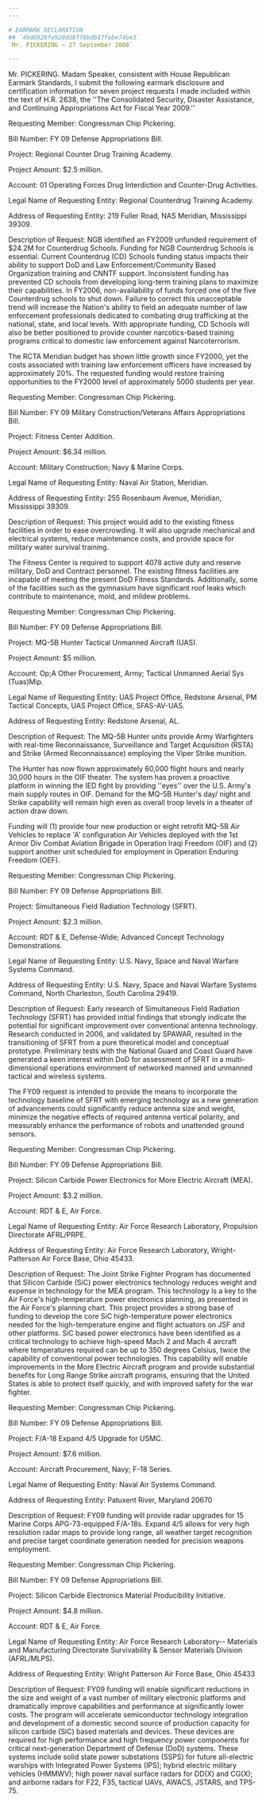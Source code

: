 ```yaml
---
---

# EARMARK DECLARATION
## `49d6928fe920dd8ff8bdb17febe74be3`
`Mr. PICKERING — 27 September 2008`

---
```



Mr. PICKERING. Madam Speaker, consistent with House Republican 
Earmark Standards, I submit the following earmark disclosure and 
certification information for seven project requests I made included 
within the text of H.R. 2638, the ''The Consolidated Security, Disaster 
Assistance, and Continuing Appropriations Act for Fiscal Year 2009.''

Requesting Member: Congressman Chip Pickering.

Bill Number: FY 09 Defense Appropriations Bill.

Project: Regional Counter Drug Training Academy.

Project Amount: $2.5 million.

Account: 01 Operating Forces Drug Interdiction and Counter-Drug 
Activities.

Legal Name of Requesting Entity: Regional Counterdrug Training 
Academy.

Address of Requesting Entity: 219 Fuller Road, NAS Meridian, 
Mississippi 39309.

Description of Request: NGB identified an FY2009 unfunded requirement 
of $24.2M for Counterdrug Schools. Funding for NGB Counterdrug Schools 
is essential. Current Counterdrug (CD) Schools funding status impacts 
their ability to support DoD and Law Enforcement/Community Based 
Organization training and CNNTF support. Inconsistent funding has 
prevented CD schools from developing long-term training plans to 
maximize their capabilities. In FY2006, non-availability of funds 
forced one of the five Counterdrug schools to shut down. Failure to 
correct this unacceptable trend will increase the Nation's ability to 
field an adequate number of law enforcement professionals dedicated to 
combating drug trafficking at the national, state, and local levels. 
With appropriate funding, CD Schools will also be better positioned to 
provide counter narcotics-based training programs critical to domestic 
law enforcement against Narcoterrorism.

The RCTA Meridian budget has shown little growth since FY2000, yet 
the costs associated with training law enforcement officers have 
increased by approximately 20%. The requested funding would restore 
training opportunities to the FY2000 level of approximately 5000 
students per year.

Requesting Member: Congressman Chip Pickering.

Bill Number: FY 09 Military Construction/Veterans Affairs 
Appropriations Bill.

Project: Fitness Center Addition.

Project Amount: $6.34 million.

Account: Military Construction; Navy & Marine Corps.

Legal Name of Requesting Entity: Naval Air Station, Meridian.

Address of Requesting Entity: 255 Rosenbaum Avenue, Meridian, 
Mississippi 39309.

Description of Request: This project would add to the existing 
fitness facilities in order to ease overcrowding. It will also upgrade 
mechanical and electrical systems, reduce maintenance costs, and 
provide space for military water survival training.

The Fitness Center is required to support 4078 active duty and 
reserve military, DoD and Contract personnel. The existing fitness 
facilities are incapable of meeting the present DoD Fitness Standards. 
Additionally, some of the facilities such as the gymnasium have 
significant roof leaks which contribute to maintenance, mold, and 
mildew problems.

Requesting Member: Congressman Chip Pickering.

Bill Number: FY 09 Defense Appropriations Bill.

Project: MQ-5B Hunter Tactical Unmanned Aircraft (UAS).

Project Amount: $5 million.

Account: Op;A Other Procurement, Army; Tactical Unmanned Aerial Sys 
(Tuas)Mip.

Legal Name of Requesting Entity: UAS Project Office, Redstone 
Arsenal, PM Tactical Concepts, UAS Project Office, SFAS-AV-UAS.

Address of Requesting Entity: Redstone Arsenal, AL.

Description of Request: The MQ-5B Hunter units provide Army 
Warfighters with real-time Reconnaissance, Surveillance and Target 
Acquisition (RSTA) and Strike (Armed Reconnaissance) employing the 
Viper Strike munition.

The Hunter has now flown approximately 60,000 flight hours and nearly 
30,000 hours in the OIF theater. The system has proven a proactive 
platform in winning the IED fight by providing ''eyes'' over the U.S. 
Army's main supply routes in OIF. Demand for the MQ-5B Hunter's day/
night and Strike capability will remain high even as overall troop 
levels in a theater of action draw down.

Funding will (1) provide four new production or eight retrofit MQ-5B 
Air Vehicles to replace 'A' configuration Air Vehicles deployed with 
the 1st Armor Div Combat Aviation Brigade in Operation Iraqi Freedom 
(OIF) and (2) support another unit scheduled for employment in 
Operation Enduring Freedom (OEF).

Requesting Member: Congressman Chip Pickering.

Bill Number: FY 09 Defense Appropriations Bill.

Project: Simultaneous Field Radiation Technology (SFRT).

Project Amount: $2.3 million.

Account: RDT & E, Defense-Wide; Advanced Concept Technology 
Demonstrations.

Legal Name of Requesting Entity: U.S. Navy, Space and Naval Warfare 
Systems Command.

Address of Requesting Entity: U.S. Navy, Space and Naval Warfare 
Systems Command, North Charleston, South Carolina 29419.

Description of Request: Early research of Simultaneous Field 
Radiation Technology (SFRT) has provided initial findings that strongly 
indicate the potential for significant improvement over conventional 
antenna technology. Research conducted in 2006, and validated by 
SPAWAR, resulted in the transitioning of SFRT from a pure theoretical 
model and conceptual prototype. Preliminary tests with the National 
Guard and Coast Guard have generated a keen interest within DoD for 
assessment of SFRT in a multi-dimensional operations environment of 
networked manned and unmanned tactical and wireless systems.

The FY09 request is intended to provide the means to incorporate the 
technology baseline of SFRT with emerging technology as a new 
generation of advancements could significantly reduce antenna size and 
weight, minimize the negative effects of required antenna vertical 
polarity, and measurably enhance the performance of robots and 
unattended ground sensors.

Requesting Member: Congressman Chip Pickering.

Bill Number: FY 09 Defense Appropriations Bill.

Project: Silicon Carbide Power Electronics for More Electric Aircraft 
(MEA).

Project Amount: $3.2 million.

Account: RDT & E, Air Force.

Legal Name of Requesting Entity: Air Force Research Laboratory, 
Propulsion Directorate AFRL/PRPE.

Address of Requesting Entity: Air Force Research Laboratory, Wright-
Patterson Air Force Base, Ohio 45433.

Description of Request: The Joint Strike Fighter Program has 
documented that Silicon Carbide (SiC) power electronics technology 
reduces weight and expense in technology for the MEA program. This 
technology is a key to the Air Force's high-temperature power 
electronics planning, as presented in the Air Force's planning chart. 
This project provides a strong base of funding to develop the core SiC 
high-temperature power electronics needed for the high-temperature 
engine and flight actuators on JSF and other platforms. SiC based power 
electronics have been identified as a critical technology to achieve 
high-speed Mach 2 and Mach 4 aircraft where temperatures required can 
be up to 350 degrees Celsius, twice the capability of conventional 
power technologies. This capability will enable improvements in the 
More Electric Aircraft program and provide substantial benefits for 
Long Range Strike aircraft programs, ensuring that the United States is 
able to protect itself quickly, and with improved safety for the war 
fighter.



Requesting Member: Congressman Chip Pickering.

Bill Number: FY 09 Defense Appropriations Bill.

Project: F/A-18 Expand 4/5 Upgrade for USMC.

Project Amount: $7.6 million.

Account: Aircraft Procurement, Navy; F-18 Series.

Legal Name of Requesting Entity: Naval Air Systems Command.

Address of Requesting Entity: Patuxent River, Maryland 20670

Description of Request: FY09 funding will provide radar upgrades for 
15 Marine Corps APG-73-equipped F/A-18s. Expand 4/5 allows for very 
high resolution radar maps to provide long range, all weather target 
recognition and precise target coordinate generation needed for 
precision weapons employment.

Requesting Member: Congressman Chip Pickering.

Bill Number: FY 09 Defense Appropriations Bill.

Project: Silicon Carbide Electronics Material Producibility 
Initiative.

Project Amount: $4.8 million.

Account: RDT & E, Air Force.

Legal Name of Requesting Entity: Air Force Research Laboratory--
Materials and Manufacturing Directorate Survivability & Sensor 
Materials Division (AFRL/MLPS).

Address of Requesting Entity: Wright Patterson Air Force Base, Ohio 
45433

Description of Request: FY09 funding will enable significant 
reductions in the size and weight of a vast number of military 
electronic platforms and dramatically improve capabilities and 
performance at significantly lower costs. The program will accelerate 
semiconductor technology integration and development of a domestic 
second source of production capacity for silicon carbide (SiC) based 
materials and devices. These devices are required for high performance 
and high frequency power components for critical next-generation 
Department of Defense (DoD) systems. These systems include solid state 
power substations (SSPS) for future all-electric warships with 
Integrated Power Systems (IPS); hybrid electric military vehicles 
(HMMWV); high power naval surface radars for DD(X) and CG(X); and 
airborne radars for F22, F35, tactical UAVs, AWACS, JSTARS, and TPS-75.
